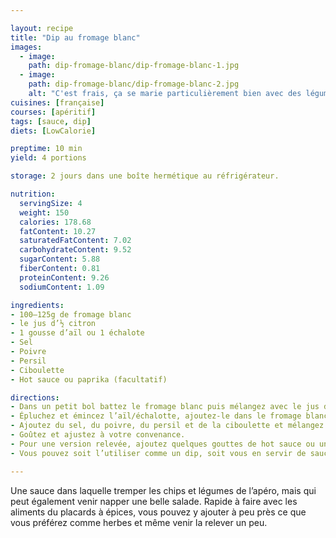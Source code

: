 ```yaml
---

layout: recipe
title: "Dip au fromage blanc"
images:
  - image:
    path: dip-fromage-blanc/dip-fromage-blanc-1.jpg
  - image:
    path: dip-fromage-blanc/dip-fromage-blanc-2.jpg
    alt: "C'est frais, ça se marie particulièrement bien avec des légumes à l’heure de l’apéro, mais ça peut aussi venir enrober des chips salées, tortilla, nachos, etc. et salades si vous préférez." 
cuisines: [française]
courses: [apéritif]
tags: [sauce, dip]
diets: [LowCalorie]

preptime: 10 min
yield: 4 portions

storage: 2 jours dans une boîte hermétique au réfrigérateur.

nutrition:
  servingSize: 4
  weight: 150
  calories: 178.68
  fatContent: 10.27
  saturatedFatContent: 7.02
  carbohydrateContent: 9.52
  sugarContent: 5.88
  fiberContent: 0.81
  proteinContent: 9.26
  sodiumContent: 1.09

ingredients:
- 100–125g de fromage blanc
- le jus d’½ citron
- 1 gousse d’aïl ou 1 échalote
- Sel
- Poivre
- Persil
- Ciboulette 
- Hot sauce ou paprika (facultatif) 

directions:
- Dans un petit bol battez le fromage blanc puis mélangez avec le jus de citron. 
- Épluchez et émincez l’aïl/échalotte, ajoutez-le dans le fromage blanc et mélangez.
- Ajoutez du sel, du poivre, du persil et de la ciboulette et mélangez bien. 
- Goûtez et ajustez à votre convenance.
- Pour une version relevée, ajoutez quelques gouttes de hot sauce ou un peu de paprika et mélangez une dernière fois. 
- Vous pouvez soit l’utiliser comme un dip, soit vous en servir de sauce pour une salade verte.

---
```


Une sauce dans laquelle tremper les chips et légumes de l’apéro, mais qui peut également venir napper une belle salade. Rapide à faire avec les aliments du placards à épices, vous pouvez y ajouter à peu près ce que vous préférez comme herbes et même venir la relever un peu.